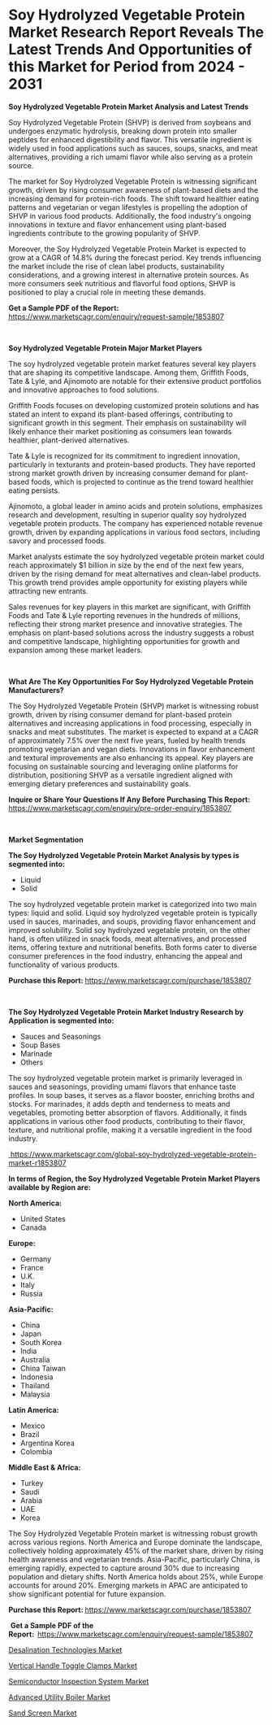 <p><h1>Soy Hydrolyzed Vegetable Protein Market Research Report Reveals The Latest Trends And Opportunities of this Market for Period from 2024 - 2031</h1></p><p><strong>Soy Hydrolyzed Vegetable Protein Market Analysis and Latest Trends</strong></p>
<p><p>Soy Hydrolyzed Vegetable Protein (SHVP) is derived from soybeans and undergoes enzymatic hydrolysis, breaking down protein into smaller peptides for enhanced digestibility and flavor. This versatile ingredient is widely used in food applications such as sauces, soups, snacks, and meat alternatives, providing a rich umami flavor while also serving as a protein source.</p><p>The market for Soy Hydrolyzed Vegetable Protein is witnessing significant growth, driven by rising consumer awareness of plant-based diets and the increasing demand for protein-rich foods. The shift toward healthier eating patterns and vegetarian or vegan lifestyles is propelling the adoption of SHVP in various food products. Additionally, the food industry's ongoing innovations in texture and flavor enhancement using plant-based ingredients contribute to the growing popularity of SHVP.</p><p>Moreover, the Soy Hydrolyzed Vegetable Protein Market is expected to grow at a CAGR of 14.8% during the forecast period. Key trends influencing the market include the rise of clean label products, sustainability considerations, and a growing interest in alternative protein sources. As more consumers seek nutritious and flavorful food options, SHVP is positioned to play a crucial role in meeting these demands.</p></p>
<p><strong>Get a Sample PDF of the Report:&nbsp;</strong> <a href="https://www.marketscagr.com/enquiry/request-sample/1853807?utm_campaign=1615&utm_medium=2&utm_source=Github&utm_content=ia&utm_term=20102024&utm_id=soy-hydrolyzed-vegetable-protein">https://www.marketscagr.com/enquiry/request-sample/1853807</a></p>
<p>&nbsp;</p>
<p><strong>Soy Hydrolyzed Vegetable Protein Major Market Players</strong></p>
<p><p>The soy hydrolyzed vegetable protein market features several key players that are shaping its competitive landscape. Among them, Griffith Foods, Tate & Lyle, and Ajinomoto are notable for their extensive product portfolios and innovative approaches to food solutions.</p><p>Griffith Foods focuses on developing customized protein solutions and has stated an intent to expand its plant-based offerings, contributing to significant growth in this segment. Their emphasis on sustainability will likely enhance their market positioning as consumers lean towards healthier, plant-derived alternatives.</p><p>Tate & Lyle is recognized for its commitment to ingredient innovation, particularly in texturants and protein-based products. They have reported strong market growth driven by increasing consumer demand for plant-based foods, which is projected to continue as the trend toward healthier eating persists. </p><p>Ajinomoto, a global leader in amino acids and protein solutions, emphasizes research and development, resulting in superior quality soy hydrolyzed vegetable protein products. The company has experienced notable revenue growth, driven by expanding applications in various food sectors, including savory and processed foods. </p><p>Market analysts estimate the soy hydrolyzed vegetable protein market could reach approximately $1 billion in size by the end of the next few years, driven by the rising demand for meat alternatives and clean-label products. This growth trend provides ample opportunity for existing players while attracting new entrants.</p><p>Sales revenues for key players in this market are significant, with Griffith Foods and Tate & Lyle reporting revenues in the hundreds of millions, reflecting their strong market presence and innovative strategies. The emphasis on plant-based solutions across the industry suggests a robust and competitive landscape, highlighting opportunities for growth and expansion among these market leaders.</p></p>
<p>&nbsp;</p>
<p><strong>What Are The Key Opportunities For Soy Hydrolyzed Vegetable Protein Manufacturers?</strong></p>
<p><p>The Soy Hydrolyzed Vegetable Protein (SHVP) market is witnessing robust growth, driven by rising consumer demand for plant-based protein alternatives and increasing applications in food processing, especially in snacks and meat substitutes. The market is expected to expand at a CAGR of approximately 7.5% over the next five years, fueled by health trends promoting vegetarian and vegan diets. Innovations in flavor enhancement and textural improvements are also enhancing its appeal. Key players are focusing on sustainable sourcing and leveraging online platforms for distribution, positioning SHVP as a versatile ingredient aligned with emerging dietary preferences and sustainability goals.</p></p>
<p><strong>Inquire or Share Your Questions If Any Before Purchasing This Report:</strong> <a href="https://www.marketscagr.com/enquiry/pre-order-enquiry/1853807?utm_campaign=1615&utm_medium=2&utm_source=Github&utm_content=ia&utm_term=20102024&utm_id=soy-hydrolyzed-vegetable-protein">https://www.marketscagr.com/enquiry/pre-order-enquiry/1853807</a></p>
<p>&nbsp;</p>
<p><strong>Market Segmentation</strong></p>
<p><strong>The Soy Hydrolyzed Vegetable Protein Market Analysis by types is segmented into:</strong></p>
<p><ul><li>Liquid</li><li>Solid</li></ul></p>
<p><p>The soy hydrolyzed vegetable protein market is categorized into two main types: liquid and solid. Liquid soy hydrolyzed vegetable protein is typically used in sauces, marinades, and soups, providing flavor enhancement and improved solubility. Solid soy hydrolyzed vegetable protein, on the other hand, is often utilized in snack foods, meat alternatives, and processed items, offering texture and nutritional benefits. Both forms cater to diverse consumer preferences in the food industry, enhancing the appeal and functionality of various products.</p></p>
<p><strong>Purchase this Report:&nbsp;</strong><a href="https://www.marketscagr.com/purchase/1853807?utm_campaign=1615&utm_medium=2&utm_source=Github&utm_content=ia&utm_term=20102024&utm_id=soy-hydrolyzed-vegetable-protein">https://www.marketscagr.com/purchase/1853807</a></p>
<p>&nbsp;</p>
<p><strong>The Soy Hydrolyzed Vegetable Protein Market Industry Research by Application is segmented into:</strong></p>
<p><ul><li>Sauces and Seasonings</li><li>Soup Bases</li><li>Marinade</li><li>Others</li></ul></p>
<p><p>The soy hydrolyzed vegetable protein market is primarily leveraged in sauces and seasonings, providing umami flavors that enhance taste profiles. In soup bases, it serves as a flavor booster, enriching broths and stocks. For marinades, it adds depth and tenderness to meats and vegetables, promoting better absorption of flavors. Additionally, it finds applications in various other food products, contributing to their flavor, texture, and nutritional profile, making it a versatile ingredient in the food industry.</p></p>
<p><a href="https://www.marketscagr.com/global-soy-hydrolyzed-vegetable-protein-market-r1853807?utm_campaign=1615&utm_medium=2&utm_source=Github&utm_content=ia&utm_term=20102024&utm_id=soy-hydrolyzed-vegetable-protein">&nbsp;https://www.marketscagr.com/global-soy-hydrolyzed-vegetable-protein-market-r1853807</a></p>
<p><strong>In terms of Region, the Soy Hydrolyzed Vegetable Protein Market Players available by Region are:</strong></p>
<p>
    <p> <strong> North America: </strong>
        <ul>
            <li>United States</li>
            <li>Canada</li>
        </ul>
        </p> 
    <p> <strong> Europe: </strong>
        <ul>
            <li>Germany</li>
            <li>France</li>
            <li>U.K.</li>
            <li>Italy</li>
            <li>Russia</li>
        </ul>
        </p> 
    <p> <strong> Asia-Pacific: </strong>
        <ul>
            <li>China</li>
            <li>Japan</li>
            <li>South Korea</li>
            <li>India</li>
            <li>Australia</li>
            <li>China Taiwan</li>
            <li>Indonesia</li>
            <li>Thailand</li>
            <li>Malaysia</li>
        </ul>
        </p> 
    <p> <strong> Latin America: </strong>
        <ul>
            <li>Mexico</li>
            <li>Brazil</li>
            <li>Argentina Korea</li>
            <li>Colombia</li>
        </ul>
        </p> 
    <p> <strong> Middle East & Africa: </strong>
        <ul>
            <li>Turkey</li>
            <li>Saudi</li>
            <li>Arabia</li>
            <li>UAE</li>
            <li>Korea</li>
        </ul>
    </p>
    </p>
<p><p>The Soy Hydrolyzed Vegetable Protein market is witnessing robust growth across various regions. North America and Europe dominate the landscape, collectively holding approximately 45% of the market share, driven by rising health awareness and vegetarian trends. Asia-Pacific, particularly China, is emerging rapidly, expected to capture around 30% due to increasing population and dietary shifts. North America holds about 25%, while Europe accounts for around 20%. Emerging markets in APAC are anticipated to show significant potential for future expansion.</p></p>
<p><strong>Purchase this Report: </strong><a href="https://www.marketscagr.com/purchase/1853807?utm_campaign=1615&utm_medium=2&utm_source=Github&utm_content=ia&utm_term=20102024&utm_id=soy-hydrolyzed-vegetable-protein">https://www.marketscagr.com/purchase/1853807</a></p>
<p>&nbsp;<strong>Get a Sample PDF of the Report:&nbsp;&nbsp;</strong><a href="https://www.marketscagr.com/enquiry/request-sample/1853807?utm_campaign=1615&utm_medium=2&utm_source=Github&utm_content=ia&utm_term=20102024&utm_id=soy-hydrolyzed-vegetable-protein">https://www.marketscagr.com/enquiry/request-sample/1853807</a></p>
<p><strong></strong></p>
<p><p><a href="https://www.linkedin.com/pulse/regional-adaptations-global-desalination-technologies-8ap1e?utm_campaign=1615&utm_medium=2&utm_source=Github&utm_content=ia&utm_term=20102024&utm_id=soy-hydrolyzed-vegetable-protein">Desalination Technologies Market</a></p><p><a href="https://www.linkedin.com/pulse/vertical-handle-toggle-clamps-market-research-report-exploring-gorsf?utm_campaign=1615&utm_medium=2&utm_source=Github&utm_content=ia&utm_term=20102024&utm_id=soy-hydrolyzed-vegetable-protein">Vertical Handle Toggle Clamps Market</a></p><p><a href="https://www.linkedin.com/pulse/global-semiconductor-inspection-system-market-sector2024-qajwe?utm_campaign=1615&utm_medium=2&utm_source=Github&utm_content=ia&utm_term=20102024&utm_id=soy-hydrolyzed-vegetable-protein">Semiconductor Inspection System Market</a></p><p><a href="https://www.linkedin.com/pulse/advanced-utility-boiler-market-size-share-trends-analysis-report-kiyve?utm_campaign=1615&utm_medium=2&utm_source=Github&utm_content=ia&utm_term=20102024&utm_id=soy-hydrolyzed-vegetable-protein">Advanced Utility Boiler Market</a></p><p><a href="https://www.linkedin.com/pulse/global-perspectives-sand-screen-market-trends-forecast-2024-qiyqe?utm_campaign=1615&utm_medium=2&utm_source=Github&utm_content=ia&utm_term=20102024&utm_id=soy-hydrolyzed-vegetable-protein">Sand Screen Market</a></p></p>